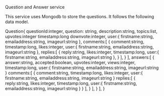 Question and Answer service

This service uses Mongodb to store the questions. It follows the following data model.

Question{
questionId:integer,
question: string,
description:string,
topics:list<string>,
upvotes:integer
timestamp:long
downvote:integer,
user:{
     firstname:string,
     emailaddress:string,
     imageurl:string
     },
comments:[
	  {
	   comment:string,
	   timestamp:long,
	   likes:integer,
           user:{
                 firstname:string,
                 emailaddress:string,
                 imageurl:string
                },
	   replies:[
		    {
		    reply:string,
		    likes:integer,
		    timestamp:long,
                    user:{
                          firstname:string,
                          emailaddress:string,
                          imageurl:string
                         },
		     }
		   ],
	  }
	],
answers:[
	  {
	   answer:string,
           accepted:boolean,
	   upvotes:integer,
	   views:integer,
	   timestamp:long,
           user:{
                firstname:string,
                emailaddress:string,
                imageurl:string
                }
	   comments:[
		     {
			comment:string,
			timestamp:long,
			likes:integer,
                        user:{
                             firstname:string,
                             emailaddress:string,
                             imageurl:string
                             }
			replies:[
				 {
				   reply:string,
				   likes:integer,
				   timestamp:long,
                                   user:{
                                        firstname:string,
                                        emailaddress:string,
                                        imageurl:string
                                        }
				 }
				],
		     }
		    ],
	  }
	],
}